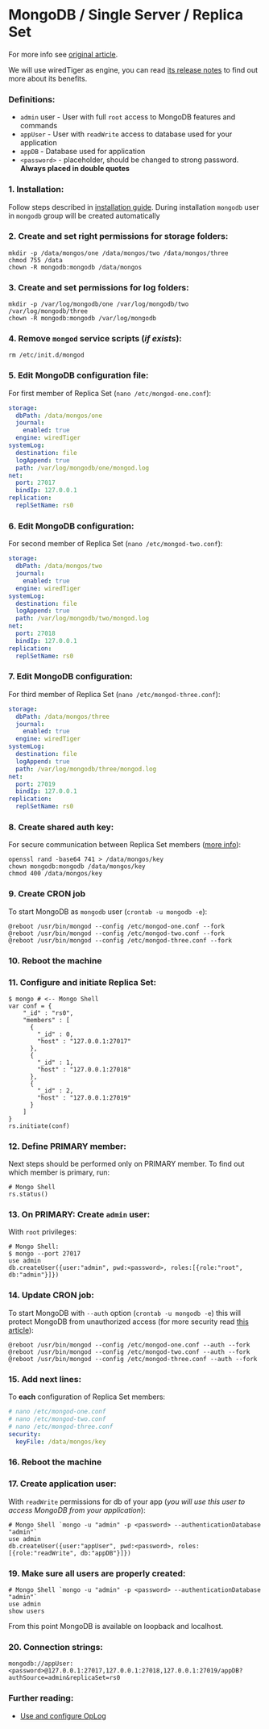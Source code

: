 MongoDB / Single Server / Replica Set
======

For more info see [original article](https://veliovgroup.com/article/2qsjtNf8NSB9XxZDh/mongodb-replica-set-with-oplog).

We will use wiredTiger as engine, you can read [its release notes](https://www.mongodb.com/blog/post/whats-new-mongodb-30-part-3-performance-efficiency-gains-new-storage-architecture) to find out more about its benefits.

### Definitions:
 - `admin` user - User with full `root` access to MongoDB features and commands
 - `appUser` - User with `readWrite` access to database used for your application
 - `appDB` - Database used for application
 - `<password>` - placeholder, should be changed to strong password. __Always placed in double quotes__

### 1. Installation:
Follow steps described in [installation guide](https://docs.mongodb.com/manual/tutorial/install-mongodb-on-debian). During installation `mongodb` user in `mongodb` group will be created automatically

### 2. Create and set right permissions for storage folders:
```shell
mkdir -p /data/mongos/one /data/mongos/two /data/mongos/three
chmod 755 /data
chown -R mongodb:mongodb /data/mongos
```

### 3. Create and set permissions for log folders:
```shell
mkdir -p /var/log/mongodb/one /var/log/mongodb/two /var/log/mongodb/three
chown -R mongodb:mongodb /var/log/mongodb
```

### 4. Remove `mongod` service scripts (*if exists*):
```shell
rm /etc/init.d/mongod
```

### 5. Edit MongoDB configuration file:
For first member of Replica Set (`nano /etc/mongod-one.conf`):
```yaml
storage:
  dbPath: /data/mongos/one
  journal:
    enabled: true
  engine: wiredTiger
systemLog:
  destination: file
  logAppend: true
  path: /var/log/mongodb/one/mongod.log
net:
  port: 27017
  bindIp: 127.0.0.1
replication:
  replSetName: rs0
```

### 6. Edit MongoDB configuration:
For second member of Replica Set (`nano /etc/mongod-two.conf`):
```yaml
storage:
  dbPath: /data/mongos/two
  journal:
    enabled: true
  engine: wiredTiger
systemLog:
  destination: file
  logAppend: true
  path: /var/log/mongodb/two/mongod.log
net:
  port: 27018
  bindIp: 127.0.0.1
replication:
  replSetName: rs0
```

### 7. Edit MongoDB configuration:
For third member of Replica Set (`nano /etc/mongod-three.conf`):
```yaml
storage:
  dbPath: /data/mongos/three
  journal:
    enabled: true
  engine: wiredTiger
systemLog:
  destination: file
  logAppend: true
  path: /var/log/mongodb/three/mongod.log
net:
  port: 27019
  bindIp: 127.0.0.1
replication:
  replSetName: rs0
```

### 8. Create shared auth key:
For secure communication between Replica Set members ([more info](https://docs.mongodb.com/v3.2/tutorial/enforce-keyfile-access-control-in-existing-replica-set/)):
```shell
openssl rand -base64 741 > /data/mongos/key
chown mongodb:mongodb /data/mongos/key
chmod 400 /data/mongos/key
```

### 9. Create CRON job
To start MongoDB as `mongodb` user (`crontab -u mongodb -e`):
```cron
@reboot /usr/bin/mongod --config /etc/mongod-one.conf --fork
@reboot /usr/bin/mongod --config /etc/mongod-two.conf --fork
@reboot /usr/bin/mongod --config /etc/mongod-three.conf --fork
```

### 10. Reboot the machine

### 11. Configure and initiate Replica Set:
```shell
$ mongo # <-- Mongo Shell
var conf = {
    "_id" : "rs0",
    "members" : [
      {
        "_id" : 0,
        "host" : "127.0.0.1:27017"
      },
      {
        "_id" : 1,
        "host" : "127.0.0.1:27018"
      },
      {
        "_id" : 2,
        "host" : "127.0.0.1:27019"
      }
    ]
}
rs.initiate(conf)
```

### 12. Define PRIMARY member:
Next steps should be performed only on PRIMARY member. To find out which member is primary, run:
```shell
# Mongo Shell
rs.status()
```

### 13. On PRIMARY: Create `admin` user:
With `root` privileges:
```shell
# Mongo Shell:
$ mongo --port 27017
use admin
db.createUser({user:"admin", pwd:<password>, roles:[{role:"root", db:"admin"}]})
```

### 14. Update CRON job:
To start MongoDB with `--auth` option (`crontab -u mongodb -e`) this will protect MongoDB from unauthorized access (for more security read [this article](https://docs.mongodb.com/manual/administration/security-checklist/)):
```cron
@reboot /usr/bin/mongod --config /etc/mongod-one.conf --auth --fork
@reboot /usr/bin/mongod --config /etc/mongod-two.conf --auth --fork
@reboot /usr/bin/mongod --config /etc/mongod-three.conf --auth --fork
```

### 15. Add next lines:
To __each__ configuration of Replica Set members: 
```yaml
# nano /etc/mongod-one.conf
# nano /etc/mongod-two.conf
# nano /etc/mongod-three.conf
security:
  keyFile: /data/mongos/key
```

### 16. Reboot the machine

### 17. Create application user:
With `readWrite` permissions for db of your app (*you will use this user to access MongoDB from your application*):
```shell
# Mongo Shell `mongo -u "admin" -p <password> --authenticationDatabase "admin"`
use admin
db.createUser({user:"appUser", pwd:<password>, roles:[{role:"readWrite", db:"appDB"}]})
```

### 19. Make sure all users are properly created:
```shell
# Mongo Shell `mongo -u "admin" -p <password> --authenticationDatabase "admin"`
use admin
show users
```

From this point MongoDB is available on loopback and localhost.

### 20. Connection strings:
```plain
mongodb://appUser:<password>@127.0.0.1:27017,127.0.0.1:27018,127.0.0.1:27019/appDB?authSource=admin&replicaSet=rs0
```

### Further reading:
 - [Use and configure OpLog](https://github.com/VeliovGroup/ostrio/blob/master/tutorials/mongodb/enable-oplog.md)
